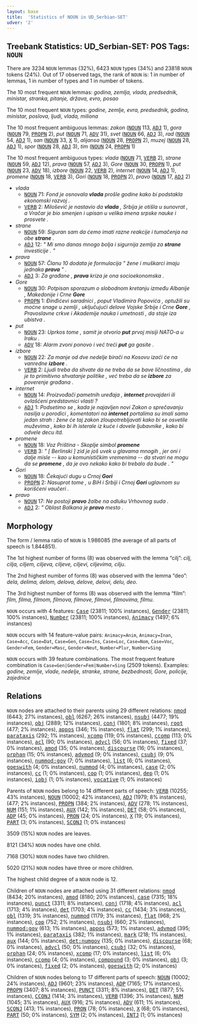 ```yaml
---
layout: base
title:  'Statistics of NOUN in UD_Serbian-SET'
udver: '2'
---
```


## Treebank Statistics: UD_Serbian-SET: POS Tags: `NOUN`

There are 3234 `NOUN` lemmas (32%), 6423 `NOUN` types (34%) and 23818 `NOUN` tokens (24%).
Out of 17 observed tags, the rank of `NOUN` is: 1 in number of lemmas, 1 in number of types and 1 in number of tokens.

The 10 most frequent `NOUN` lemmas: <em>godina, zemlja, vlada, predsednik, ministar, stranka, pitanje, država, evro, posao</em>

The 10 most frequent `NOUN` types:  <em>godine, zemlje, evra, predsednik, godina, ministar, poslova, ljudi, vlada, miliona</em>

The 10 most frequent ambiguous lemmas: <em>zakon</em> (<tt><a href="sr_set-pos-NOUN.html">NOUN</a></tt> 113, <tt><a href="sr_set-pos-ADJ.html">ADJ</a></tt> 1), <em>gora</em> (<tt><a href="sr_set-pos-NOUN.html">NOUN</a></tt> 79, <tt><a href="sr_set-pos-PROPN.html">PROPN</a></tt> 2), <em>put</em> (<tt><a href="sr_set-pos-NOUN.html">NOUN</a></tt> 71, <tt><a href="sr_set-pos-ADV.html">ADV</a></tt> 31), <em>svet</em> (<tt><a href="sr_set-pos-NOUN.html">NOUN</a></tt> 66, <tt><a href="sr_set-pos-ADJ.html">ADJ</a></tt> 3), <em>rad</em> (<tt><a href="sr_set-pos-NOUN.html">NOUN</a></tt> 54, <tt><a href="sr_set-pos-ADJ.html">ADJ</a></tt> 1), <em>san</em> (<tt><a href="sr_set-pos-NOUN.html">NOUN</a></tt> 33, <tt><a href="sr_set-pos-X.html">X</a></tt> 1), <em>alijansa</em> (<tt><a href="sr_set-pos-NOUN.html">NOUN</a></tt> 28, <tt><a href="sr_set-pos-PROPN.html">PROPN</a></tt> 2), <em>muzej</em> (<tt><a href="sr_set-pos-NOUN.html">NOUN</a></tt> 28, <tt><a href="sr_set-pos-ADJ.html">ADJ</a></tt> 1), <em>spor</em> (<tt><a href="sr_set-pos-NOUN.html">NOUN</a></tt> 28, <tt><a href="sr_set-pos-ADJ.html">ADJ</a></tt> 3), <em>tim</em> (<tt><a href="sr_set-pos-NOUN.html">NOUN</a></tt> 24, <tt><a href="sr_set-pos-PROPN.html">PROPN</a></tt> 1)

The 10 most frequent ambiguous types:  <em>vlada</em> (<tt><a href="sr_set-pos-NOUN.html">NOUN</a></tt> 71, <tt><a href="sr_set-pos-VERB.html">VERB</a></tt> 2), <em>strane</em> (<tt><a href="sr_set-pos-NOUN.html">NOUN</a></tt> 59, <tt><a href="sr_set-pos-ADJ.html">ADJ</a></tt> 12), <em>prava</em> (<tt><a href="sr_set-pos-NOUN.html">NOUN</a></tt> 57, <tt><a href="sr_set-pos-ADJ.html">ADJ</a></tt> 3), <em>Gore</em> (<tt><a href="sr_set-pos-NOUN.html">NOUN</a></tt> 30, <tt><a href="sr_set-pos-PROPN.html">PROPN</a></tt> 1), <em>put</em> (<tt><a href="sr_set-pos-NOUN.html">NOUN</a></tt> 23, <tt><a href="sr_set-pos-ADV.html">ADV</a></tt> 18), <em>izbore</em> (<tt><a href="sr_set-pos-NOUN.html">NOUN</a></tt> 22, <tt><a href="sr_set-pos-VERB.html">VERB</a></tt> 2), <em>internet</em> (<tt><a href="sr_set-pos-NOUN.html">NOUN</a></tt> 14, <tt><a href="sr_set-pos-ADJ.html">ADJ</a></tt> 1), <em>promene</em> (<tt><a href="sr_set-pos-NOUN.html">NOUN</a></tt> 18, <tt><a href="sr_set-pos-VERB.html">VERB</a></tt> 3), <em>Gori</em> (<tt><a href="sr_set-pos-NOUN.html">NOUN</a></tt> 18, <tt><a href="sr_set-pos-PROPN.html">PROPN</a></tt> 2), <em>pravo</em> (<tt><a href="sr_set-pos-NOUN.html">NOUN</a></tt> 17, <tt><a href="sr_set-pos-ADJ.html">ADJ</a></tt> 2)


* <em>vlada</em>
  * <tt><a href="sr_set-pos-NOUN.html">NOUN</a></tt> 71: <em>Fond je osnovala <b>vlada</b> prošle godine kako bi podstakla ekonomski razvoj .</em>
  * <tt><a href="sr_set-pos-VERB.html">VERB</a></tt> 2: <em>Milošević je nastavio da <b>vlada</b> , Srbija je otišla u sunovrat , a Vračar je bio smenjen i upisan u velika imena srpske nauke i prosvete .</em>
* <em>strane</em>
  * <tt><a href="sr_set-pos-NOUN.html">NOUN</a></tt> 59: <em>Siguran sam da ćemo imati razne reakcije i tumačenja na obe <b>strane</b> .</em>
  * <tt><a href="sr_set-pos-ADJ.html">ADJ</a></tt> 12: <em>" Mi smo danas mnogo bolja i sigurnija zemlja za <b>strane</b> investicije . "</em>
* <em>prava</em>
  * <tt><a href="sr_set-pos-NOUN.html">NOUN</a></tt> 57: <em>Članu 10 dodata je formulacija " žene i muškarci imaju jednaka <b>prava</b> " .</em>
  * <tt><a href="sr_set-pos-ADJ.html">ADJ</a></tt> 3: <em>Za građane , <b>prava</b> kriza je ona socioekonomska .</em>
* <em>Gore</em>
  * <tt><a href="sr_set-pos-NOUN.html">NOUN</a></tt> 30: <em>Potpisan sporazum o slobodnom kretanju između Albanije , Makedonije i Crne <b>Gore</b></em>
  * <tt><a href="sr_set-pos-PROPN.html">PROPN</a></tt> 1: <em>Đinđićevi saradnici , poput Vladimira Popovića , optužili su moćne snage u zemlji , uključujući delove Vojske Srbije i Crne <b>Gore</b> , Pravoslavne crkve i Akademije nauka i umetnosti , da stoje iza ubistva .</em>
* <em>put</em>
  * <tt><a href="sr_set-pos-NOUN.html">NOUN</a></tt> 23: <em>Uprkos tome , samit je otvorio <b>put</b> prvoj misiji NATO-a u Iraku .</em>
  * <tt><a href="sr_set-pos-ADV.html">ADV</a></tt> 18: <em>Alarm zvoni ponovo i već treći <b>put</b> ga gasite .</em>
* <em>izbore</em>
  * <tt><a href="sr_set-pos-NOUN.html">NOUN</a></tt> 22: <em>Za manje od dve nedelje birači na Kosovu izaći će na vanredne <b>izbore</b> .</em>
  * <tt><a href="sr_set-pos-VERB.html">VERB</a></tt> 2: <em>Ljudi treba da shvate da ne treba da se bave ličnostima , da je to primitivno shvatanje politike , već treba da se <b>izbore</b> za poverenje građana .</em>
* <em>internet</em>
  * <tt><a href="sr_set-pos-NOUN.html">NOUN</a></tt> 14: <em>Proizvođači pametnih uređaja , <b>internet</b> provajderi ili ovlašćeni predstavnici vlasti ?</em>
  * <tt><a href="sr_set-pos-ADJ.html">ADJ</a></tt> 1: <em>Podsetimo se , kada je najavljen novi Zakon o sprečavanju nasilja u porodici , komentatori na <b>internet</b> portalima su imali samo jedan strah : žene će taj zakon zloupotrebljavati kako bi se osvetile muževima , kako bi ih isterale iz kuće i dovele ljubavnike , kako bi odvele decu itd.</em>
* <em>promene</em>
  * <tt><a href="sr_set-pos-NOUN.html">NOUN</a></tt> 18: <em>Voz Priština - Skoplje simbol <b>promene</b></em>
  * <tt><a href="sr_set-pos-VERB.html">VERB</a></tt> 3: <em>" [ Berlinski ] zid je još uvek u glavama mnogih , jer oni i dalje misle -- kao u komunističkim vremenima -- da stvari ne mogu da se <b>promene</b> , da je ovo nekako kako bi trebalo da bude . "</em>
* <em>Gori</em>
  * <tt><a href="sr_set-pos-NOUN.html">NOUN</a></tt> 18: <em>Čekajući dugu u Crnoj <b>Gori</b></em>
  * <tt><a href="sr_set-pos-PROPN.html">PROPN</a></tt> 2: <em>Nasuprot tome , u BiH i Srbiji i Crnoj <b>Gori</b> uglavnom su korišćeni vaučeri .</em>
* <em>pravo</em>
  * <tt><a href="sr_set-pos-NOUN.html">NOUN</a></tt> 17: <em>Ne postoji <b>pravo</b> žalbe na odluku Vrhovnog suda .</em>
  * <tt><a href="sr_set-pos-ADJ.html">ADJ</a></tt> 2: <em>" Oblast Balkana je <b>pravo</b> mesto .</em>

## Morphology

The form / lemma ratio of `NOUN` is 1.986085 (the average of all parts of speech is 1.844851).

The 1st highest number of forms (8) was observed with the lemma “cilj”: <em>cilj, cilja, ciljem, ciljeva, ciljeve, ciljevi, ciljevima, cilju</em>.

The 2nd highest number of forms (8) was observed with the lemma “deo”: <em>dela, delima, delom, delova, delove, delovi, delu, deo</em>.

The 3rd highest number of forms (8) was observed with the lemma “film”: <em>film, filma, filmom, filmova, filmove, filmovi, filmovima, filmu</em>.

`NOUN` occurs with 4 features: <tt><a href="sr_set-feat-Case.html">Case</a></tt> (23811; 100% instances), <tt><a href="sr_set-feat-Gender.html">Gender</a></tt> (23811; 100% instances), <tt><a href="sr_set-feat-Number.html">Number</a></tt> (23811; 100% instances), <tt><a href="sr_set-feat-Animacy.html">Animacy</a></tt> (1497; 6% instances)

`NOUN` occurs with 14 feature-value pairs: `Animacy=Anim`, `Animacy=Inan`, `Case=Acc`, `Case=Dat`, `Case=Gen`, `Case=Ins`, `Case=Loc`, `Case=Nom`, `Case=Voc`, `Gender=Fem`, `Gender=Masc`, `Gender=Neut`, `Number=Plur`, `Number=Sing`

`NOUN` occurs with 39 feature combinations.
The most frequent feature combination is `Case=Gen|Gender=Fem|Number=Sing` (2509 tokens).
Examples: <em>godine, zemlje, vlade, nedelje, stranke, strane, bezbednosti, Gore, policije, zajednice</em>


## Relations

`NOUN` nodes are attached to their parents using 29 different relations: <tt><a href="sr_set-dep-nmod.html">nmod</a></tt> (6443; 27% instances), <tt><a href="sr_set-dep-obl.html">obl</a></tt> (6267; 26% instances), <tt><a href="sr_set-dep-nsubj.html">nsubj</a></tt> (4477; 19% instances), <tt><a href="sr_set-dep-obj.html">obj</a></tt> (2889; 12% instances), <tt><a href="sr_set-dep-conj.html">conj</a></tt> (1801; 8% instances), <tt><a href="sr_set-dep-root.html">root</a></tt> (477; 2% instances), <tt><a href="sr_set-dep-appos.html">appos</a></tt> (346; 1% instances), <tt><a href="sr_set-dep-flat.html">flat</a></tt> (299; 1% instances), <tt><a href="sr_set-dep-parataxis.html">parataxis</a></tt> (292; 1% instances), <tt><a href="sr_set-dep-xcomp.html">xcomp</a></tt> (119; 0% instances), <tt><a href="sr_set-dep-ccomp.html">ccomp</a></tt> (113; 0% instances), <tt><a href="sr_set-dep-acl.html">acl</a></tt> (90; 0% instances), <tt><a href="sr_set-dep-advcl.html">advcl</a></tt> (56; 0% instances), <tt><a href="sr_set-dep-fixed.html">fixed</a></tt> (37; 0% instances), <tt><a href="sr_set-dep-amod.html">amod</a></tt> (35; 0% instances), <tt><a href="sr_set-dep-discourse.html">discourse</a></tt> (16; 0% instances), <tt><a href="sr_set-dep-orphan.html">orphan</a></tt> (15; 0% instances), <tt><a href="sr_set-dep-advmod.html">advmod</a></tt> (9; 0% instances), <tt><a href="sr_set-dep-csubj.html">csubj</a></tt> (9; 0% instances), <tt><a href="sr_set-dep-nummod-gov.html">nummod:gov</a></tt> (7; 0% instances), <tt><a href="sr_set-dep-list.html">list</a></tt> (6; 0% instances), <tt><a href="sr_set-dep-goeswith.html">goeswith</a></tt> (4; 0% instances), <tt><a href="sr_set-dep-nummod.html">nummod</a></tt> (4; 0% instances), <tt><a href="sr_set-dep-case.html">case</a></tt> (2; 0% instances), <tt><a href="sr_set-dep-cc.html">cc</a></tt> (1; 0% instances), <tt><a href="sr_set-dep-cop.html">cop</a></tt> (1; 0% instances), <tt><a href="sr_set-dep-dep.html">dep</a></tt> (1; 0% instances), <tt><a href="sr_set-dep-iobj.html">iobj</a></tt> (1; 0% instances), <tt><a href="sr_set-dep-vocative.html">vocative</a></tt> (1; 0% instances)

Parents of `NOUN` nodes belong to 14 different parts of speech: <tt><a href="sr_set-pos-VERB.html">VERB</a></tt> (10255; 43% instances), <tt><a href="sr_set-pos-NOUN.html">NOUN</a></tt> (10002; 42% instances), <tt><a href="sr_set-pos-ADJ.html">ADJ</a></tt> (1979; 8% instances),  (477; 2% instances), <tt><a href="sr_set-pos-PROPN.html">PROPN</a></tt> (384; 2% instances), <tt><a href="sr_set-pos-ADV.html">ADV</a></tt> (278; 1% instances), <tt><a href="sr_set-pos-NUM.html">NUM</a></tt> (151; 1% instances), <tt><a href="sr_set-pos-AUX.html">AUX</a></tt> (142; 1% instances), <tt><a href="sr_set-pos-DET.html">DET</a></tt> (58; 0% instances), <tt><a href="sr_set-pos-ADP.html">ADP</a></tt> (45; 0% instances), <tt><a href="sr_set-pos-PRON.html">PRON</a></tt> (24; 0% instances), <tt><a href="sr_set-pos-X.html">X</a></tt> (19; 0% instances), <tt><a href="sr_set-pos-PART.html">PART</a></tt> (3; 0% instances), <tt><a href="sr_set-pos-SCONJ.html">SCONJ</a></tt> (1; 0% instances)

3509 (15%) `NOUN` nodes are leaves.

8121 (34%) `NOUN` nodes have one child.

7168 (30%) `NOUN` nodes have two children.

5020 (21%) `NOUN` nodes have three or more children.

The highest child degree of a `NOUN` node is 12.

Children of `NOUN` nodes are attached using 31 different relations: <tt><a href="sr_set-dep-nmod.html">nmod</a></tt> (8434; 20% instances), <tt><a href="sr_set-dep-amod.html">amod</a></tt> (8180; 20% instances), <tt><a href="sr_set-dep-case.html">case</a></tt> (7315; 18% instances), <tt><a href="sr_set-dep-punct.html">punct</a></tt> (3311; 8% instances), <tt><a href="sr_set-dep-conj.html">conj</a></tt> (1718; 4% instances), <tt><a href="sr_set-dep-acl.html">acl</a></tt> (1713; 4% instances), <tt><a href="sr_set-dep-det.html">det</a></tt> (1703; 4% instances), <tt><a href="sr_set-dep-cc.html">cc</a></tt> (1434; 3% instances), <tt><a href="sr_set-dep-obl.html">obl</a></tt> (1319; 3% instances), <tt><a href="sr_set-dep-nummod.html">nummod</a></tt> (1179; 3% instances), <tt><a href="sr_set-dep-flat.html">flat</a></tt> (968; 2% instances), <tt><a href="sr_set-dep-cop.html">cop</a></tt> (752; 2% instances), <tt><a href="sr_set-dep-nsubj.html">nsubj</a></tt> (660; 2% instances), <tt><a href="sr_set-dep-nummod-gov.html">nummod:gov</a></tt> (613; 1% instances), <tt><a href="sr_set-dep-appos.html">appos</a></tt> (573; 1% instances), <tt><a href="sr_set-dep-advmod.html">advmod</a></tt> (395; 1% instances), <tt><a href="sr_set-dep-parataxis.html">parataxis</a></tt> (382; 1% instances), <tt><a href="sr_set-dep-mark.html">mark</a></tt> (218; 1% instances), <tt><a href="sr_set-dep-aux.html">aux</a></tt> (144; 0% instances), <tt><a href="sr_set-dep-det-numgov.html">det:numgov</a></tt> (135; 0% instances), <tt><a href="sr_set-dep-discourse.html">discourse</a></tt> (68; 0% instances), <tt><a href="sr_set-dep-advcl.html">advcl</a></tt> (50; 0% instances), <tt><a href="sr_set-dep-csubj.html">csubj</a></tt> (32; 0% instances), <tt><a href="sr_set-dep-orphan.html">orphan</a></tt> (24; 0% instances), <tt><a href="sr_set-dep-xcomp.html">xcomp</a></tt> (17; 0% instances), <tt><a href="sr_set-dep-list.html">list</a></tt> (6; 0% instances), <tt><a href="sr_set-dep-ccomp.html">ccomp</a></tt> (4; 0% instances), <tt><a href="sr_set-dep-compound.html">compound</a></tt> (3; 0% instances), <tt><a href="sr_set-dep-obj.html">obj</a></tt> (3; 0% instances), <tt><a href="sr_set-dep-fixed.html">fixed</a></tt> (2; 0% instances), <tt><a href="sr_set-dep-goeswith.html">goeswith</a></tt> (2; 0% instances)

Children of `NOUN` nodes belong to 17 different parts of speech: <tt><a href="sr_set-pos-NOUN.html">NOUN</a></tt> (10002; 24% instances), <tt><a href="sr_set-pos-ADJ.html">ADJ</a></tt> (9601; 23% instances), <tt><a href="sr_set-pos-ADP.html">ADP</a></tt> (7165; 17% instances), <tt><a href="sr_set-pos-PROPN.html">PROPN</a></tt> (3407; 8% instances), <tt><a href="sr_set-pos-PUNCT.html">PUNCT</a></tt> (3311; 8% instances), <tt><a href="sr_set-pos-DET.html">DET</a></tt> (1877; 5% instances), <tt><a href="sr_set-pos-CCONJ.html">CCONJ</a></tt> (1414; 3% instances), <tt><a href="sr_set-pos-VERB.html">VERB</a></tt> (1396; 3% instances), <tt><a href="sr_set-pos-NUM.html">NUM</a></tt> (1045; 3% instances), <tt><a href="sr_set-pos-AUX.html">AUX</a></tt> (916; 2% instances), <tt><a href="sr_set-pos-ADV.html">ADV</a></tt> (611; 1% instances), <tt><a href="sr_set-pos-SCONJ.html">SCONJ</a></tt> (413; 1% instances), <tt><a href="sr_set-pos-PRON.html">PRON</a></tt> (78; 0% instances), <tt><a href="sr_set-pos-X.html">X</a></tt> (68; 0% instances), <tt><a href="sr_set-pos-PART.html">PART</a></tt> (50; 0% instances), <tt><a href="sr_set-pos-SYM.html">SYM</a></tt> (2; 0% instances), <tt><a href="sr_set-pos-INTJ.html">INTJ</a></tt> (1; 0% instances)

